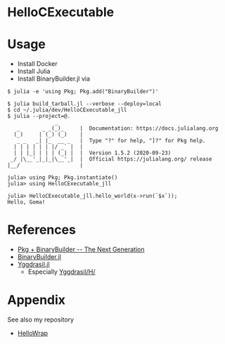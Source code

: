 # HelloCExecutable

# Usage

- Install Docker
- Install Julia
- Install BinaryBuilder.jl via

```console
$ julia -e 'using Pkg; Pkg.add("BinaryBuilder")'
```

```
$ julia build_tarball.jl --verbose --deploy=local
$ cd ~/.julia/dev/HelloCExecutable_jll
$ julia --project=@.
               _
   _       _ _(_)_     |  Documentation: https://docs.julialang.org
  (_)     | (_) (_)    |
   _ _   _| |_  __ _   |  Type "?" for help, "]?" for Pkg help.
  | | | | | | |/ _` |  |
  | | |_| | | | (_| |  |  Version 1.5.2 (2020-09-23)
 _/ |\__'_|_|_|\__'_|  |  Official https://julialang.org/ release
|__/                   |

julia> using Pkg; Pkg.instantiate()
julia> using HelloCExecutable_jll

julia> HelloCExecutable_jll.hello_world(x->run(`$x`));
Hello, Goma!
```

# References

 - [Pkg + BinaryBuilder -- The Next Generation](https://julialang.org/blog/2019/11/artifacts/)
 - [BinaryBuilder.jl](https://github.com/JuliaPackaging/BinaryBuilder.jl)
 - [Yggdrasil.jl](https://github.com/JuliaPackaging/Yggdrasil)
   - Especially [Yggdrasil/H/](https://github.com/JuliaPackaging/Yggdrasil/tree/master/H)

# Appendix

See also my repository
- [HelloWrap](https://github.com/terasakisatoshi/HelloWrap)
